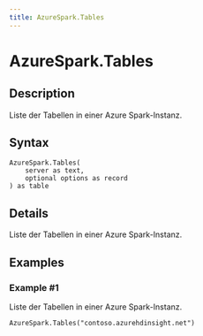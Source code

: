 ```yaml
---
title: AzureSpark.Tables
---
```


# AzureSpark.Tables


## Description

Liste der Tabellen in einer Azure Spark-Instanz.


## Syntax

```powerquery
AzureSpark.Tables(
    server as text,
    optional options as record
) as table
```


## Details

Liste der Tabellen in einer Azure Spark-Instanz.


## Examples

### Example #1 
Liste der Tabellen in einer Azure Spark-Instanz.
```powerquery
AzureSpark.Tables("contoso.azurehdinsight.net")
```



